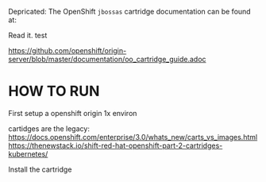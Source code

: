 Depricated:
The OpenShift `jbossas` cartridge documentation can be found at:

Read it.
test


https://github.com/openshift/origin-server/blob/master/documentation/oo_cartridge_guide.adoc


# HOW TO RUN

First setup a openshift origin 1x environ

cartidges are the legacy:
https://docs.openshift.com/enterprise/3.0/whats_new/carts_vs_images.html
https://thenewstack.io/shift-red-hat-openshift-part-2-cartridges-kubernetes/

Install the cartridge
